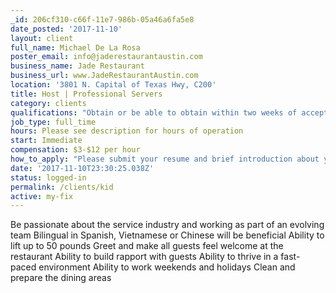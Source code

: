 ```yaml
---
_id: 206cf310-c66f-11e7-986b-05a46a6fa5e8
date_posted: '2017-11-10'
layout: client
full_name: Michael De La Rosa
poster_email: info@jaderestaurantaustin.com
business_name: Jade Restaurant
business_url: www.JadeRestaurantAustin.com
location: '3801 N. Capital of Texas Hwy, C200'
title: Host | Professional Servers
category: clients
qualifications: "Obtain or be able to obtain within two weeks of accepting employment:\r\n-TABC certification\r\n-Food Handlers Certificate\r\n-Minimum 1 year experience\r\n-Wine and Sake knowledge a plus\r\n-Open availability"
job_type: full_time
hours: Please see description for hours of operation
start: Immediate
compensation: $3-$12 per hour
how_to_apply: "Please submit your resume and brief introduction about yourself to:\r\ninfo@jaderestaurantaustin.com"
date: '2017-11-10T23:30:25.038Z'
status: logged-in
permalink: /clients/kid
active: my-fix
---
```

Be passionate about the service industry and working as part of an evolving team
Bilingual in Spanish, Vietnamese or Chinese will be beneficial
Ability to lift up to 50 pounds
Greet and make all guests feel welcome at the restaurant
Ability to build rapport with guests
Ability to thrive in a fast-paced environment
Ability to work weekends and holidays
Clean and prepare the dining areas
